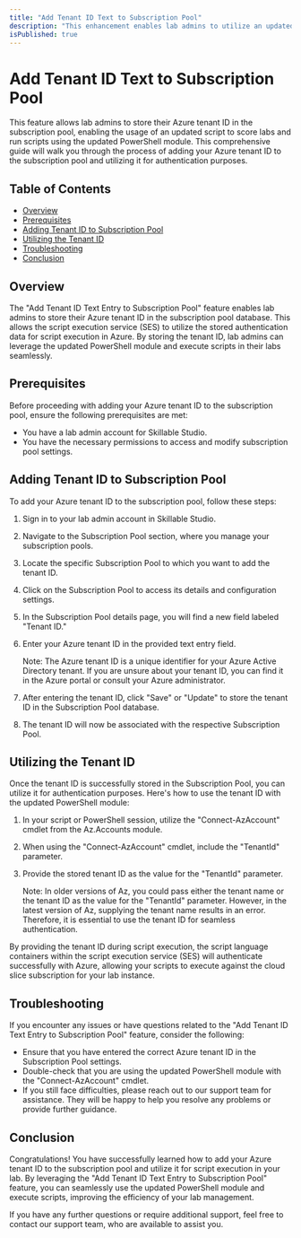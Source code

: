 ```yaml
---
title: "Add Tenant ID Text to Subscription Pool"
description: "This enhancement enables lab admins to utilize an updated script for scoring labs effectively."
isPublished: true
---
```


# Add Tenant ID Text to Subscription Pool

This feature allows lab admins to store their Azure tenant ID in the subscription pool, enabling the usage of an updated script to score labs and run scripts using the updated PowerShell module. This comprehensive guide will walk you through the process of adding your Azure tenant ID to the subscription pool and utilizing it for authentication purposes.

## Table of Contents

- [Overview](#overview)
- [Prerequisites](#prerequisites)
- [Adding Tenant ID to Subscription Pool](#adding-tenant-id-to-subscription-pool)
- [Utilizing the Tenant ID](#utilizing-the-tenant-id)
- [Troubleshooting](#troubleshooting)
- [Conclusion](#conclusion)

## Overview

The "Add Tenant ID Text Entry to Subscription Pool" feature enables lab admins to store their Azure tenant ID in the subscription pool database. This allows the script execution service (SES) to utilize the stored authentication data for script execution in Azure. By storing the tenant ID, lab admins can leverage the updated PowerShell module and execute scripts in their labs seamlessly.

## Prerequisites

Before proceeding with adding your Azure tenant ID to the subscription pool, ensure the following prerequisites are met:

*   You have a lab admin account for Skillable Studio.
*   You have the necessary permissions to access and modify subscription pool settings.

## Adding Tenant ID to Subscription Pool

To add your Azure tenant ID to the subscription pool, follow these steps:

1.  Sign in to your lab admin account in Skillable Studio.
1.  Navigate to the Subscription Pool section, where you manage your subscription pools.
1.  Locate the specific Subscription Pool to which you want to add the tenant ID.
1.  Click on the Subscription Pool to access its details and configuration settings.
1.  In the Subscription Pool details page, you will find a new field labeled "Tenant ID."
1.  Enter your Azure tenant ID in the provided text entry field.

    Note: The Azure tenant ID is a unique identifier for your Azure Active Directory tenant. If you are unsure about your tenant ID, you can find it in the Azure portal or consult your Azure administrator.

1.  After entering the tenant ID, click "Save" or "Update" to store the tenant ID in the Subscription Pool database.
1.  The tenant ID will now be associated with the respective Subscription Pool.

## Utilizing the Tenant ID

Once the tenant ID is successfully stored in the Subscription Pool, you can utilize it for authentication purposes. Here's how to use the tenant ID with the updated PowerShell module:

1.  In your script or PowerShell session, utilize the "Connect-AzAccount" cmdlet from the Az.Accounts module.
1.  When using the "Connect-AzAccount" cmdlet, include the "TenantId" parameter.
1.  Provide the stored tenant ID as the value for the "TenantId" parameter.

    Note: In older versions of Az, you could pass either the tenant name or the tenant ID as the value for the "TenantId" parameter. However, in the latest version of Az, supplying the tenant name results in an error. Therefore, it is essential to use the tenant ID for seamless authentication.

By providing the tenant ID during script execution, the script language containers within the script execution service (SES) will authenticate successfully with Azure, allowing your scripts to execute against the cloud slice subscription for your lab instance.

## Troubleshooting

If you encounter any issues or have questions related to the "Add Tenant ID Text Entry to Subscription Pool" feature, consider the following:

*   Ensure that you have entered the correct Azure tenant ID in the Subscription Pool settings.
*   Double-check that you are using the updated PowerShell module with the "Connect-AzAccount" cmdlet.
*   If you still face difficulties, please reach out to our support team for assistance. They will be happy to help you resolve any problems or provide further guidance.

## Conclusion

Congratulations! You have successfully learned how to add your Azure tenant ID to the subscription pool and utilize it for script execution in your lab. By leveraging the "Add Tenant ID Text Entry to Subscription Pool" feature, you can seamlessly use the updated PowerShell module and execute scripts, improving the efficiency of your lab management.

If you have any further questions or require additional support, feel free to contact our support team, who are available to assist you.
